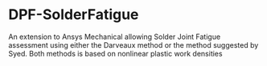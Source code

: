 # DPF-SolderFatigue
An extension to Ansys Mechanical allowing Solder Joint Fatigue assessment using either the Darveaux method or the method suggested by Syed. 
Both methods is based on nonlinear plastic work densities
